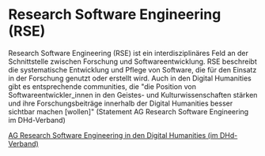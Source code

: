 # Research Software Engineering (RSE)
 
Research Software Engineering (RSE) ist ein interdisziplinäres Feld an der Schnittstelle zwischen Forschung und Softwareentwicklung. RSE beschreibt die systematische Entwicklung und Pflege von Software, die für den Einsatz in der Forschung genutzt oder erstellt wird.
Auch in den Digital Humanities gibt es entsprechende communities, die "die Position von Softwareentwickler_innen in den Geistes- und Kulturwissenschaften stärken und ihre Forschungsbeiträge innerhalb der Digital Humanities besser sichtbar machen \[wollen\]" (Statement AG Research Software Engineering im DHd-Verband)


[AG Research Software Engineering in den Digital Humanities (im DHd-Verband)](https://dh-rse.github.io)